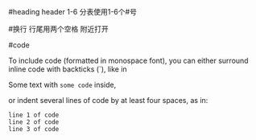 #heading 
header 1-6 分表使用1-6个#号

#换行
行尾用两个空格
附近打开

#code

To include code (formatted in monospace font), you can either surround inline code with backticks (`), like in

Some text with `some code` inside,

or indent several lines of code by at least four spaces, as in:

    line 1 of code
    line 2 of code
    line 3 of code
